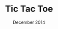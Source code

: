 ---
id: ttt
title: Tic Tac Toe
image: img/portfolio/ttt.png
description: Unbeatable tic tac toe player. Try your skills against it.  You can find the source code <a href="https://github.com/ShikherVerma/tic-tac-toe">here</a>. It is python program which implements min max algorithm to play tic tac toe. Min Max algorithm is a popular algorithm for turn based games to calculate best move by assigning a score to each posible move.
team: Along with Aditya Gajbhiye
date: December 2014
category: Python
---